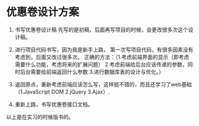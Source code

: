 # 优惠卷设计方案

1. 书写优惠卷设计稿
   先写的是初稿，后面再写项目的时候，会更改很多次这个设计稿。
   
2. 进行项目代码书写，因为我是新手上路， 第一次写项目代码，有很多因素没有考虑到，后面又改过很多次。
    正确的方法：（1.考虑前端界面的显示（即考虑需要什么功能，考虑将来的扩展问题） 2.考虑前端给后台应该传递的参数，同时后台需要给前端返回什么参数 3.进行数据库表的设计与优化。）

3. 返回原点，重新考虑前端应该怎么写，这样挺不错的，而且还学习了web基础（1.JavaScript DOM 2.jQuery 3.Ajax）.

4. 重新上路，书写优惠卷接口文档。

以上是在实习的时候版书的。

